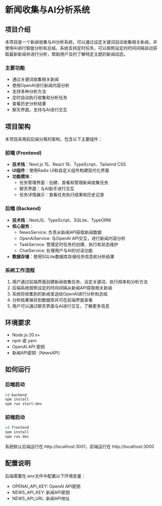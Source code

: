 # 新闻收集与AI分析系统

## 项目介绍

本项目是一个新闻收集与AI分析系统，可以通过设定关键词自动收集相关新闻，并使用AI进行智能分析和总结。系统支持定时任务，可以按照设定的时间间隔自动获取最新新闻并进行分析，帮助用户及时了解特定主题的新闻动态。

### 主要功能

- 通过关键词收集相关新闻
- 使用OpenAI进行新闻内容分析
- 支持多种分析方法
- 定时自动执行收集和分析任务
- 查看历史分析结果
- 聊天界面，支持与AI进行交互

## 项目架构

本项目采用前后端分离的架构，包含以下主要组件：

### 前端 (Frontend)

- **技术栈**：Next.js 15、React 19、TypeScript、Tailwind CSS
- **UI组件**：使用Radix UI和自定义组件构建现代化界面
- **功能模块**：
  - 任务管理界面：创建、查看和管理新闻收集任务
  - 聊天界面：与AI助手进行交互
  - 任务详情展示：查看任务执行结果和历史记录

### 后端 (Backend)

- **技术栈**：NestJS、TypeScript、SQLite、TypeORM
- **核心服务**：
  - NewsService: 负责从新闻API获取新闻数据
  - OpenAiService: 与OpenAI API交互，进行新闻内容分析
  - TaskService: 管理定时任务的创建、执行和状态维护
  - ChatService: 处理用户与AI的对话功能
- **数据存储**：使用SQLite数据库存储任务信息和分析结果

### 系统工作流程

1. 用户通过前端界面创建新闻收集任务，设定关键词、执行频率和分析方法
2. 后端系统按照设定的时间间隔从新闻API获取相关新闻
3. 系统将收集到的新闻发送给OpenAI进行分析和总结
4. 分析结果保存到数据库并可在前端界面查看
5. 用户可以通过聊天界面与AI进行交互，了解更多信息

## 环境要求

- Node.js 20.x+
- npm 或 yarn
- OpenAI API 密钥
- 新闻API密钥（NewsAPI）

## 如何运行

### 后端启动

```bash
cd backend
npm install
npm run start:dev
```

### 前端启动

```bash
cd frontend
npm install
npm run dev
```

系统默认后端运行在 http://localhost:3001，前端运行在 http://localhost:3000

## 配置说明

后端需要在.env文件中配置以下环境变量：
- OPENAI_API_KEY: OpenAI API密钥
- NEWS_API_KEY: 新闻API密钥
- NEWS_API_URL: 新闻API地址
